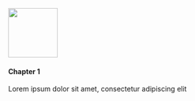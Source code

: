 <div class="container-demo">
    <div class="chapter-column">
        <img width="100px" src="images/github/moon-600.png">
        <h4>Chapter 1</h4>
    </div>
    <div class="chapter-column">
        <p class="subtitle">Lorem ipsum dolor sit amet, consectetur adipiscing elit</p>
    </div>
</div>
